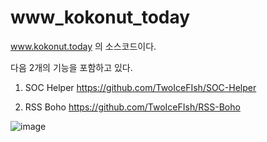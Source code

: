 # www_kokonut_today

www.kokonut.today 의 소스코드이다.

다음 2개의 기능을 포함하고 있다.

1. SOC Helper
https://github.com/TwoIceFIsh/SOC-Helper

2. RSS Boho
https://github.com/TwoIceFIsh/RSS-Boho



![image](https://user-images.githubusercontent.com/29951014/175235790-c53e64c4-4b20-4932-9106-a967c7418ef7.png)
